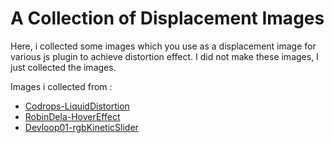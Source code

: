 # A Collection of Displacement Images

Here, i collected some images which you use as a displacement image for various js plugin to achieve distortion effect. I did not make these images, I just collected the images.

Images i collected from :
- [Codrops-LiquidDistortion](https://github.com/codrops/LiquidDistortion)
- [RobinDela-HoverEffect](https://github.com/robin-dela/hover-effect)
- [Devloop01-rgbKineticSlider](https://github.com/devloop01/kinetic-slider)